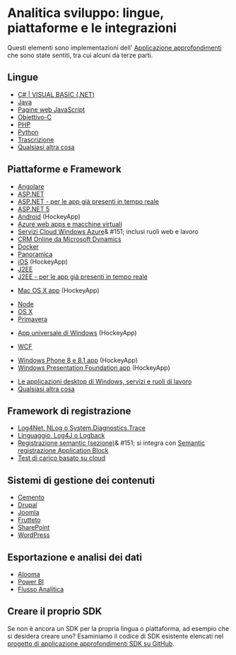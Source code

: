 <properties
    pageTitle="Applicazione Approfondimenti: lingue, piattaforme e le integrazioni | Microsoft Azure"
    description="Lingue, piattaforme e le integrazioni disponibili per informazioni dettagliate sui applicazione"
    services="application-insights"
    documentationCenter=""
    authors="OlegAnaniev-MSFT"
    manager="douge"/>

<tags
    ms.service="application-insights"
    ms.workload="tbd"
    ms.tgt_pltfrm="ibiza"
    ms.devlang="na"
    ms.topic="get-started-article"
    ms.date="09/01/2016"
    ms.author="awills"/>

# <a name="developer-analytics-languages-platforms-and-integrations"></a>Analitica sviluppo: lingue, piattaforme e le integrazioni

Questi elementi sono implementazioni dell' [Applicazione approfondimenti](app-insights-overview.md) che sono state sentiti, tra cui alcuni da terze parti.

## <a name="languages"></a>Lingue

+ [C# | VISUAL BASIC (.NET)](app-insights-asp-net.md)
+ [Java](app-insights-java-get-started.md)
+ [Pagine web JavaScript](app-insights-web-track-usage.md)
+ [Obiettivo-C](https://github.com/Microsoft/ApplicationInsights-iOS)
+ [PHP](https://github.com/Microsoft/ApplicationInsights-PHP)
+ [Python](https://pypi.python.org/pypi/applicationinsights/0.1.0)
+ [Trascrizione](https://rubygems.org/gems/application_insights)
+ [Qualsiasi altra cosa](#projects)

## <a name="platforms-and-frameworks"></a>Piattaforme e Framework

+ [Angolare](https://www.npmjs.com/package/angular-applicationinsights)
+ [ASP.NET](app-insights-asp-net.md)
+ [ASP.NET - per le app già presenti in tempo reale](app-insights-monitor-performance-live-website-now.md)
+ [ASP.NET 5](app-insights-asp-net-core.md)
+ [Android](https://github.com/Microsoft/ApplicationInsights-Android) (HockeyApp)
+ [Azure web apps e macchine virtuali](app-insights-azure-web-apps.md)
+ [Servizi Cloud Windows Azure](app-insights-cloudservices.md)& #151; inclusi ruoli web e lavoro
+ [CRM Online da Microsoft Dynamics](app-insights-sample-mscrm.md)
+ [Docker](app-insights-docker.md)
+ [Panoramica](https://azure.microsoft.com/blog/glimpse-application-insights/)
+ [iOS](https://github.com/Microsoft/ApplicationInsights-iOS) (HockeyApp)
+ [J2EE](app-insights-java-get-started.md)
+ [J2EE - per le app già presenti in tempo reale](app-insights-java-live.md)
* [Mac OS X app](https://support.hockeyapp.net/kb/client-integration-ios-mac-os-x-tvos/hockeyapp-for-mac-os-x) (HockeyApp)
+ [Node](https://www.npmjs.com/package/applicationinsights)
+ [OS X](https://github.com/Microsoft/ApplicationInsights-OSX)
+ [Primavera](http://joe.blog.freemansoft.com/2015/12/enabling-microsoft-application-insight.html)
* [App universale di Windows](https://support.hockeyapp.net/kb/client-integration-windows-and-windows-phone/how-to-create-an-app-for-uwp) (HockeyApp)
+ [WCF](https://github.com/Microsoft/ApplicationInsights-SDK-Labs/blob/master/WCF/readme.md)
* [Windows Phone 8 e 8.1 app](https://support.hockeyapp.net/kb/client-integration-windows-and-windows-phone/hockeyapp-for-windows-phone-silverlight-apps-80-and-81) (HockeyApp)
* [Windows Presentation Foundation app](https://support.hockeyapp.net/kb/client-integration-windows-and-windows-phone/hockeyapp-for-windows-wpf-apps) (HockeyApp)
+ [Le applicazioni desktop di Windows, servizi e ruoli di lavoro](app-insights-windows-desktop.md)
+ [Qualsiasi altra cosa](#projects)


## <a name="logging-frameworks"></a>Framework di registrazione

+   [Log4Net, NLog o System.Diagnostics.Trace](app-insights-diagnostic-search.md)
+   [Linguaggio, Log4J o Logback](app-insights-java-trace-logs.md)
+   [Registrazione semantic (sezione)](https://github.com/fidmor89/SLAB_AppInsights)& #151; si integra con [Semantic registrazione Application Block](https://msdn.microsoft.com/library/dn440729.aspx)
+   [Test di carico basato su cloud](http://blogs.msdn.com/b/visualstudioalm/archive/2015/07/30/getting-application-insights-counters-with-cloud-based-load-testing.aspx)


## <a name="content-management-systems"></a>Sistemi di gestione dei contenuti

+ [Cemento](https://github.com/fidmor89/appInsights-Concrete)
+ [Drupal](https://github.com/fidmor89/AppInsights-Drupal)
+ [Joomla](https://github.com/fidmor89/AppInsights-Joomla)
+ [Frutteto](https://orchardazureappinsights.codeplex.com) 
+ [SharePoint](app-insights-sharepoint.md)
+ [WordPress](https://wordpress.org/plugins/application-insights/)

## <a name="export-and-data-analysis"></a>Esportazione e analisi dei dati

+ [Alooma](https://www.alooma.com/blog/application-insights-amazon-redshift)
+ [Power BI](http://blogs.msdn.com/b/powerbi/archive/2015/11/04/explore-your-application-insights-data-with-power-bi.aspx)
+ [Flusso Analitica](app-insights-export-power-bi.md)

## <a name="projects"></a>Creare il proprio SDK

Se non è ancora un SDK per la propria lingua o piattaforma, ad esempio che si desidera creare uno? Esaminiamo il codice di SDK esistente elencati nel [progetto di applicazione approfondimenti SDK su GitHub](https://github.com/Microsoft/AppInsights-Home).

